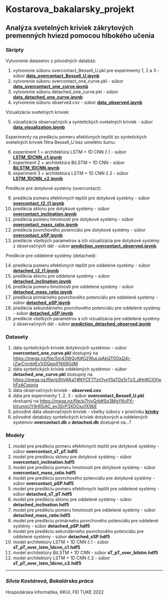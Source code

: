 # Kostarova_bakalarsky_projekt

## Analýza svetelných kriviek zákrytových premenných hviezd pomocou hlbokého učenia

### Skripty


Vytvorenie datasetov z pôvodných databáz:

1. vytvorenie súboru overcontact_Bessell_U.pkl pre experimenty 1, 2 a 3 - súbor [**data_overcontact_Bessell_U.ipynb**](data_overcontact_Bessell_U.ipynb)
2. vytvorenie súboru overcontact_one_curve.pkl - súbor [**data_overcontact_one_curve.ipynb**](data_overcontact_one_curve.ipynb) 
3. vytvorenie súboru detached_one_curve.pkl - súbor [**data_detached_one_curve.ipynb**](data_detached_one_curve.ipynb) 
4. vytvorenie súboru observed.csv - súbor [**data_observed.ipynb**](data_observed.ipynb)

Vizualizácia svetelných kriviek:

5. vizualizácia observačných a syntetických svetelných kriviek - súbor [**data_visualization.ipynb**](data_visualization.ipynb)

Experimenty na predikciu pomeru efektívnych teplôt zo syntetických svetelných kriviek filtra Bessell_U bez umelého šumu:

6. experiment 1 = architektúra LSTM + 1D CNN č.1 - súbor [**LSTM_1DCNN_c1.ipynb**](LSTM_1DCNN_c1.ipynb)
7. experiment 2 = architektúra BiLSTM + 1D CNN - súbor [**BiLSTM_1DCNN.ipynb**](BiLSTM_1DCNN.ipynb)
8. experiment 3 = architektúra LSTM + 1D CNN č.2 - súbor [**LSTM_1DCNN_c2.ipynb**](LSTM_1DCNN_c2.ipynb)

Predikcie pre dotykové systémy (overcontact):

9. predikcia pomeru efektívnych teplôt pre dotykové systémy - súbor [**overcontact_t2_t1.ipynb**](overcontact_t2_t1.ipynb) 
10. predikcia sklonu pre dotykové systémy - súbor [**overcontact_inclination.ipynb**](overcontact_inclination.ipynb)
11. predikcia pomeru hmotností pre dotykové systémy - súbor [**overcontact_mass_ratio.ipynb**](overcontact_mass_ratio.ipynb)
12. predikcia povrchového potenciálu pre dotykové systémy - súbor [**overcontact_pSP.ipynb**](overcontact_pSP.ipynb)
13. predikcie všetkých parametrov a ich vizualizácia pre dotykové systémy z observačných dát - súbor [**prediction_overcontact_observed.ipynb**](prediction_overcontact_observed.ipynb)

Predikcie pre oddelené systémy (detached):

14. predikcia pomeru efektívnych teplôt pre oddelené systémy - súbor [**detached_t2_t1.ipynb**](detached_t2_t1.ipynb)
15. predikcia sklonu pre oddelené systémy - súbor [**detached_inclination.ipynb**](detached_inclination.ipynb)
16. predikcia pomeru hmotností pre oddelené systémy - súbor [**detached_mass_ratio.ipynb**](detached_mass_ratio.ipynb)
17. predikcia primárneho povrchového potenciálu pre oddelené systémy - súbor [**detached_pSP.ipynb**](detached_pSP.ipynb)
18. predikcia sekundárneho povrchového potenciálu pre oddelené systémy - súbor [**detached_sSP.ipynb**](detached_sSP.ipynb)
19. predikcie všetkých parametrov a ich vizualizácia pre oddelené systémy z observačných dát - súbor [**prediction_detached_observed.ipynb**](prediction_detached_observed.ipynb)

### Datasety

1. dáta syntetických kriviek dotykových systémov - súbor **overcontact_one_curve.pkl** dostupný na https://mega.nz/file/5m43WQyK#G2WuLjqAkQT0OxQ4j-rZarCnmbtEx1rDQppiFNX8GdM
2. dáta syntetických kriviek oddelených systémov - súbor **detached_one_curve.pkl** dostupný na https://mega.nz/file/g3hVAKaT#NYCF7TzrOvn11laTDz5rTz3_dHnKClOfwhFzACepnig
3. dáta observačných kriviek - **observed.csv**
4. dáta pre experimenty 1, 2, 3 - súbor **overcontact_Bessell_U.pkl** dostupný na https://mega.nz/file/p7hjyQrb#Sq3MgYKcPX-bVumxUY9rRSiAC_ev3SrP3XOOxcfX9bE
5. pôvodné dáta observačných kriviek - všetky súbory v priečinku [**krivky**](krivky)
6. pôvodné databázy syntetických kriviek dotykových a oddelených systémov **overcontact.db** a **detached.db** dostupné na...?


### Modely

1. model pre predikciu pomeru efektívnych teplôt pre dotykové systémy - súbor **overcontact_sT_pT.hdf5** 
2. model pre predikciu sklonu pre dotykové systémy - súbor **overcontact_inclination.hdf5**
3. model pre predikciu pomeru hmotností pre dotykové systémy - súbor **overcontact_mass_ratio.hdf5**
4. model pre predikciu povrchového potenciálu pre dotykové systémy - súbor **overcontact_pSP.hdf5**
5. model pre predikciu pomeru efektívnych teplôt pre oddelené systémy - súbor **detached_sT_pT.hdf5**
6. model pre predikciu sklonu pre oddelené systémy - súbor **detached_inclination.hdf5**
7. model pre predikciu pomeru hmotností pre oddelené systémy - súbor **detached_mass_ratio.hdf5**
8. model pre predikciu primárneho povrchového potenciálu pre oddelené systémy - súbor **detached_pSP.hdf5**
9. model pre predikciu sekundárneho povrchového potenciálu pre oddelené systémy - súbor **detached_sSP.hdf5**
10. model architektúry LSTM + 1D CNN č.1 - súbor **sT_pT_over_lstm_1dcnn_c1.hdf5**
11. model architektúry BiLSTM + 1D CNN - súbor **sT_pT_over_bilstm.hdf5**
12. model architektúry LSTM + 1D CNN č.2 - súbor **sT_pT_over_lstm_1dcnn_c2.hdf5**

---
### *Silvia Kostárová, Bakalárska práca* 

Hospodárska informatika, KKUI, FEI TUKE 2022
